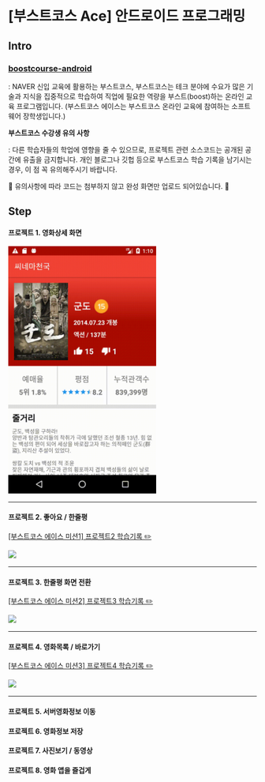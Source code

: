 # [부스트코스 Ace] 안드로이드 프로그래밍

## Intro

### [boostcourse-android](https://www.edwith.org/boostcourse-android)
: NAVER 신입 교육에 활용하는 부스트코스, 부스트코스는 테크 분야에 수요가 많은 기술과 지식을 집중적으로 학습하여 직업에 필요한 역량을 부스트(boost)하는 온라인 교육 프로그램입니다.
(부스트코스 에이스는 부스트코스 온라인 교육에 참여하는 소프트웨어 장학생입니다.)

**부스트코스 수강생 유의 사항**

: 다른 학습자들의 학업에 영향을 줄 수 있으므로, 프로젝트 관련 소스코드는 공개된 공간에 유출을 금지합니다.
개인 블로그나 깃헙 등으로 부스트코스 학습 기록을 남기시는 경우, 이 점 꼭 유의해주시기 바랍니다.

🙏 유의사항에 따라 코드는 첨부하지 않고 완성 화면만 업로드 되어있습니다. 🙏

## Step

#### 프로젝트 1. 영화상세 화면
<img src="project_1.gif" width="300" />

---

#### 프로젝트 2. 좋아요 / 한줄평 
[[부스트코스 에이스 미션1] 프로젝트2 학습기록 ✏️](https://doong-jo.github.io/%EB%B6%80%EC%8A%A4%ED%8A%B8%EC%BD%94%EC%8A%A4/2019/08/15/Android-%EB%B6%80%EC%8A%A4%ED%8A%B8%EC%BD%94%EC%8A%A4-%EC%97%90%EC%9D%B4%EC%8A%A4-%EB%AF%B8%EC%85%981-%ED%95%99%EC%8A%B5%EA%B8%B0%EB%A1%9D/)

<img src="project_2.gif" width="300" />

---

#### 프로젝트 3. 한줄평 화면 전환
[[부스트코스 에이스 미션2] 프로젝트3 학습기록 ✏️](https://doong-jo.github.io/부스트코스/2019/08/19/Android-부스트코스-에이스-미션2-학습기록/)

<img src="project_3.gif" width="300" />

---

#### 프로젝트 4. 영화목록 / 바로가기
[[부스트코스 에이스 미션3] 프로젝트4 학습기록 ✏️](https://doong-jo.github.io/부스트코스/2019/08/24/Android-부스트코스-에이스-미션3-학습기록/)

<img src="project_4.gif" width="300" />

---

#### 프로젝트 5. 서버영화정보 이동
#### 프로젝트 6. 영화정보 저장
#### 프로젝트 7. 사진보기 / 동영상
#### 프로젝트 8. 영화 앱을 즐겁게
